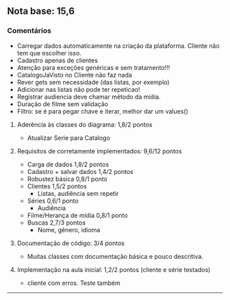 ## Nota base: 15,6

### Comentários
- Carregar dados automaticamente na criação da plataforma. Cliente não tem que escolher isso.
- Cadastro apenas de clientes
- Atenção para exceções genéricas e sem tratamento!!!
- CatalogoJaVisto no Cliente não faz nada
- Rever gets sem necessidade (das listas, por exemplo)
- Adicionar nas listas não pode ter repeticao!
- Registrar audiencia deve chamar método da mídia.
- Duração de filme sem validação
- Filtro: se é para pegar chave e iterar, melhor dar um values()

1. Aderência às classes do diagrama: 1,8/2 pontos
    - Atualizar Serie para Catalogo
	
2. Requisitos de corretamente implementados: 9,6/12 pontos
	- Carga de dados 	1,8/2 pontos
	- Cadastro + salvar dados 1,4/2 pontos
	- Robustez básica 0,8/1 ponto
	- Clientes 1,5/2 pontos
		- Listas, audiência sem repetir
	- Séries 0,6/1 ponto
		- Audiência
	- Filme/Herança de mídia 0,8/1 ponto
	- Buscas 2,7/3 pontos
		- Nome, gênero, idioma

3. Documentação de código: 3/4 pontos
	- Muitas classes com documentação básica e pouco descritiva.

4. Implementação na aula inicial: 1,2/2 pontos (cliente e série testados)
	- cliente com erros. Teste também

----
